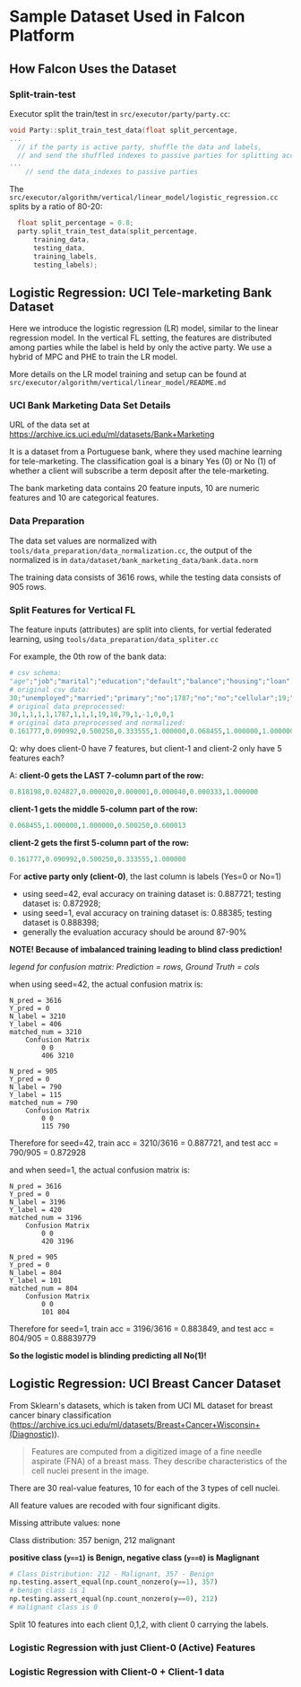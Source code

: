 # Sample Dataset Used in Falcon Platform

## How Falcon Uses the Dataset

### Split-train-test

Executor split the train/test in `src/executor/party/party.cc`:
```c++
void Party::split_train_test_data(float split_percentage,
...
  // if the party is active party, shuffle the data and labels,
  // and send the shuffled indexes to passive parties for splitting accordingly
...
    // send the data_indexes to passive parties
```

The `src/executor/algorithm/vertical/linear_model/logistic_regression.cc` splits by a ratio of 80-20:

```cpp
  float split_percentage = 0.8;
  party.split_train_test_data(split_percentage,
      training_data,
      testing_data,
      training_labels,
      testing_labels);
```

## Logistic Regression: UCI Tele-marketing Bank Dataset

Here we introduce the logistic regression (LR) model, similar to the linear regression model.
In the vertical FL setting, the features are distributed among parties
while the label is held by only the active party. We use a hybrid of MPC and PHE 
to train the LR model.

More details on the LR model training and setup can be found at `src/executor/algorithm/vertical/linear_model/README.md`

### UCI Bank Marketing Data Set Details

URL of the data set at https://archive.ics.uci.edu/ml/datasets/Bank+Marketing

It is a dataset from a Portuguese bank, where they used machine learning for tele-marketing. The classification goal is a binary Yes (0) or No (1) of whether a client will subscribe a term deposit after the tele-marketing.

The bank marketing data contains 20 feature inputs, 10 are numeric features and 10 are categorical features.

### Data Preparation

The data set values are normalized with `tools/data_preparation/data_normalization.cc`, the output of the normalized is in `data/dataset/bank_marketing_data/bank.data.norm`

The training data consists of 3616 rows, while the testing data consists of 905 rows.


### Split Features for Vertical FL

The feature inputs (attributes) are split into clients, for vertial federated learning, using `tools/data_preparation/data_spliter.cc`

For example, the 0th row of the bank data:
```py
# csv schema:
"age";"job";"marital";"education";"default";"balance";"housing";"loan";"contact";"day";"month";"duration";"campaign";"pdays";"previous";"poutcome";"y"
# original csv data:
30;"unemployed";"married";"primary";"no";1787;"no";"no";"cellular";19;"oct";79;1;-1;0;"unknown";"no"
# original data preprocessed:
30,1,1,1,1,1787,1,1,1,19,10,79,1,-1,0,0,1
# original data preprocessed and normalized:
0.161777,0.090992,0.500250,0.333555,1.000000,0.068455,1.000000,1.000000,0.500250,0.600013,0.818198,0.024827,0.000020,0.000001,0.000040,0.000333,1.000000
```

Q: why does client-0 have 7 features, but client-1 and client-2 only have 5 features each?

A: **client-0 gets the LAST 7-column part of the row:**
```py
0.818198,0.024827,0.000020,0.000001,0.000040,0.000333,1.000000
```

**client-1 gets the middle 5-column part of the row:**
```py
0.068455,1.000000,1.000000,0.500250,0.600013
```

**client-2 gets the first 5-column part of the row:**
```py
0.161777,0.090992,0.500250,0.333555,1.000000
```


For **active party only (client-0)**, the last column is labels (Yes=0 or No=1)

- using seed=42, eval accuracy on training dataset is: 0.887721; testing dataset is: 0.872928;
- using seed=1, eval accuracy on training dataset is: 0.88385; testing dataset is 0.888398;
- generally  the evaluation accuracy should be around 87-90%

**NOTE! Because of imbalanced training leading to blind class prediction!**

_legend for confusion matrix: Prediction = rows, Ground Truth = cols_

when using seed=42, the actual confusion matrix is:
```
N_pred = 3616
Y_pred = 0
N_label = 3210
Y_label = 406
matched_num = 3210
	Confusion Matrix
		0 0 
		406 3210 

N_pred = 905
Y_pred = 0
N_label = 790
Y_label = 115
matched_num = 790
	Confusion Matrix
		0 0 
		115 790 
```
Therefore for seed=42, train acc = 3210/3616 = 0.887721, and test acc = 790/905 = 0.872928

and when seed=1, the actual confusion matrix is:
```
N_pred = 3616
Y_pred = 0
N_label = 3196
Y_label = 420
matched_num = 3196
	Confusion Matrix
		0 0 
		420 3196

N_pred = 905
Y_pred = 0
N_label = 804
Y_label = 101
matched_num = 804
	Confusion Matrix
		0 0 
		101 804
```
Therefore for seed=1, train acc = 3196/3616 = 0.883849, and test acc = 804/905 = 0.88839779

**So the logistic model is blinding predicting all No(1)!**


## Logistic Regression: UCI Breast Cancer Dataset

From Sklearn's datasets, which is taken from UCI ML dataset for breast cancer binary classification (https://archive.ics.uci.edu/ml/datasets/Breast+Cancer+Wisconsin+(Diagnostic)).

> Features are computed from a digitized image of a fine needle aspirate (FNA) of a breast mass. They describe characteristics of the cell nuclei present in the image.

There are 30 real-value features, 10 for each of the 3 types of cell nuclei.

All feature values are recoded with four significant digits.

Missing attribute values: none

Class distribution: 357 benign, 212 malignant

**positive class (`y==1`) is Benign, negative class (`y==0`) is Maglignant**

```py
# Class Distribution: 212 - Malignant, 357 - Benign
np.testing.assert_equal(np.count_nonzero(y==1), 357)
# benign class is 1
np.testing.assert_equal(np.count_nonzero(y==0), 212)
# malignant class is 0
```

Split 10 features into each client 0,1,2, with client 0 carrying the labels.


### Logistic Regression with just Client-0 (Active) Features

### Logistic Regression with Client-0 + Client-1 data

